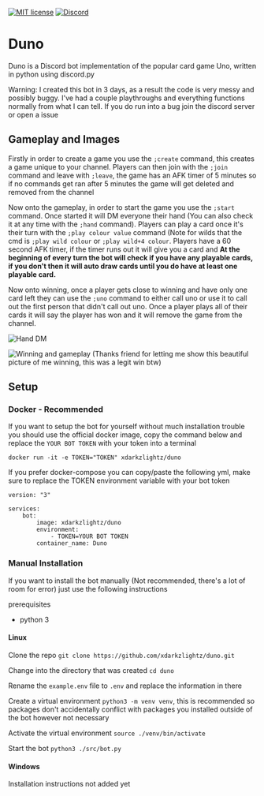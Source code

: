 [![MIT license](https://img.shields.io/badge/license-MIT-green.svg)](https://github.com/xdarkzlightz/duno/blob/master/LICENSE)
[![Discord](https://img.shields.io/discord/519056074255499264.svg?label=&logo=discord&logoColor=ffffff&color=7389D8&labelColor=6A7EC2)](https://discord.gg/JXW9RZk)
# Duno

Duno is a Discord bot implementation of the popular card game Uno, written in python using discord.py

Warning: I created this bot in 3 days, as a result the code is very messy and possibly buggy. I've had a couple playthroughs and everything functions normally from what I can tell. If you do run into a bug join the discord server or open a issue

## Gameplay and Images
Firstly in order to create a game you use the `;create` command, this creates a game unique to your channel. Players can then join with the `;join` command and leave with `;leave`, the game has an AFK timer of 5 minutes so if no commands get ran after 5 minutes the game will get deleted and removed from the channel

Now onto the gameplay, in order to start the game you use the `;start` command. Once started it will DM everyone their hand (You can also check it at any time with the `;hand` command). Players can play a card once it's their turn with the `;play colour value` command (Note for wilds that the cmd is `;play wild colour` or `;play wild+4 colour`. Players have a 60 second AFK timer, if the timer runs out it will give you a card and  **At the beginning of every turn the bot will check if you have any playable cards, if you don't then it will auto draw cards until you do have at least one playable card.** 

Now onto winning, once a player gets close to winning and have only one card left they can use the `;uno` command to either call uno or use it to call out the first person that didn't call out uno. Once a player plays all of their cards it will say the player has won and it will remove the game from the channel.

![Hand DM](https://i.ibb.co/wBr8dP0/Hand.png)

![Winning and gameplay](https://i.ibb.co/Rz99qMG/win.png)
(Thanks friend for letting me show this beautiful picture of me winning, this was a legit win btw)

## Setup
### Docker - Recommended
If you want to setup the bot for yourself without much installation trouble you should use the official docker image, copy the command below and replace the `YOUR BOT TOKEN` with your token into a terminal

`docker run -it -e TOKEN="TOKEN" xdarkzlightz/duno`

If you prefer docker-compose you can copy/paste the following yml, make sure to replace the TOKEN environment variable with your bot token

```
version: "3"

services:
	bot:
    	image: xdarkzlightz/duno
        environment:
        	- TOKEN=YOUR BOT TOKEN
        container_name: Duno
```

### Manual Installation
If you want to install the bot manually (Not recommended, there's a lot of room for error) just use the following instructions

prerequisites
 - python 3

#### Linux
Clone the repo `git clone https://github.com/xdarkzlightz/duno.git`

Change into the directory that was created `cd duno`

Rename the `example.env` file to `.env` and replace the information in there 

Create a virtual environment `python3 -m venv venv`, this is recommended so packages don't accidentally conflict with packages you installed outside of the bot however not necessary

Activate the virtual environment `source ./venv/bin/activate`

Start the bot `python3 ./src/bot.py`


#### Windows
Installation instructions not added yet

